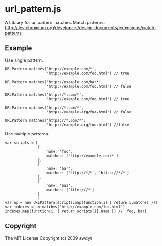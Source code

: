 # url_pattern.js

A Library for url pattern matches. Match patterns: http://dev.chromium.org/developers/design-documents/extensions/match-patterns

## Example

Use single pattern.

    URLPattern.matches('http://example.com/*',
                       'http://example.com/foo.html') // true

    URLPattern.matches('http://example.com/bar*',
                       'http://example.com/foo.html') // false

    URLPattern.matches('http://*.com/*',
                       'http://example.com/foo.html') // true

    URLPattern.matches('http://*.com/*',
                       'http://example.org/foo.html') // false

    URLPattern.matches('https://*.com/*',
                       'http://example.org/foo.html') //false


Use multiple patterns.

    var scripts = [
                   {
                       name: 'foo',
                       matches: ['http://example.com/*']
                   },
                   {
                       name: 'bar',
                       matches: ['http://*/*', 'https://*/*']
                   },
                   {
                       name: 'baz',
                       matches: ['file:///*']
                   }
                   ]
    var up = new URLPattern(scripts.map(function(i) { return i.matches }))
    var indexes = up.matches('http://example.com/foo.html')
    indexes.map(function(i) { return scripts[i].name }) // [foo, bar]


## Copyright

The MIT License
Copyright (c) 2009 swdyh

